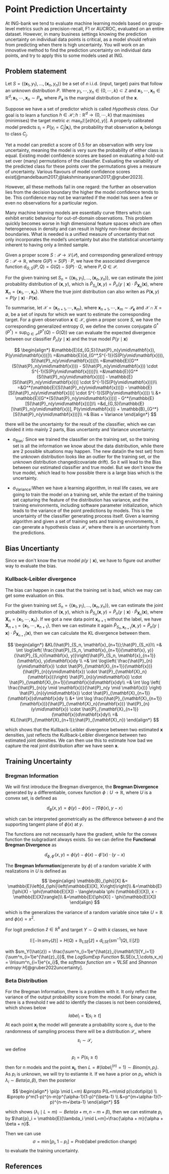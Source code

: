 # Point Prediction Uncertainty

At ING-bank we tend to evaluate machine learning models based on group-level metrics such as precision-recall, F1 or AUCROC, evaluated on an entire dataset.
However, in many business settings knowing the prediction uncertainty on individual data points is critical, as a model should refrain from predicting when there is high uncertainty. 
You will work on an innovative method to find the prediction uncertainty on individual data points, and try to apply this to some models used at ING.

## Problem statement

Let $S = \{(\mathbf{x}_1, y_1), \dots, (\mathbf{{x}}_n, y_n)\}$ be a set of $n$ i.i.d. (input, target) pairs that follow an unknown distribution $P$.
Where $y_1, \cdots, y_n \in \{0, \cdots, k\} \subset \mathbb{Z}$ and $\mathbf{x}_1, \cdots, \mathbf{x}_n \in \mathbb{R}^{d}; \mathbf{x}_1, \cdots, \mathbf{x}_n \sim P_{\mathbf{x}}$, where $P_{\mathbf{x}}$ is the marginal distribution of the $\mathbf{x}$.

<!--$P:\mathbb{R}^d \times \{0, 1\} \to [0, 1]$ that maximises (minimises) the target metric $e$: -->


Suppose we have a set of predictor which is called *Hypothesis class*. Our goal is to learn a function $h \in \mathcal{H}; h: \mathbb{R}^{d} \to \{0, \cdots, k\}$ that maximises (minimises) the target metric $e$: $\operatorname{max}_{h}\mathbb{E}[e(h(x), y)]$. A properly calibrated model predicts $s_i = P(y_i = C_j | \mathbf{x}_i)$, the probability that observation $\mathbf{x}_i$ belongs to class $C_j$.


Yet a model can predict a score of 0.5 for an observation with very low uncertainty, meaning the model is very sure the probability of either class is equal.
Existing model confidence scores are based on evaluating a hold-out set over (many) permutations of the classifier.
Evaluating the variability of the predicted class for these points over the permutations gives a measure of uncertainty.
Various flavours of model confidence scores exist[@mandelbaum2017;@lakshminarayanan2017;@gruber2023].


However, all these methods fail in one regard: the further an observation lies from the decision boundary the higher the model confidence tends to be.
This confidence may not be warranted if the model has seen a few or even no observations for a particular region.


Many machine learning models are essentially curve fitters which can exhibit erratic behaviour for out-of-domain observations.
This problem quickly becomes worse in high dimensional feature spaces which are often heterogeneous in density and can result in highly non-linear decision boundaries. 
What is needed is a unified measure of uncertainty that not only incorporates the model’s uncertainty but also the statistical uncertainty inherent to having only a limited sample.

Given a proper score $S:\mathcal{P} \to \mathcal{L}(\mathcal{P})$, and corresponding generalized entropy $G:\mathcal{P} \to \mathbb{R}$, where $G(P) = S(P) \cdot P$, we have the associated divergence function $d_{G,S}(P, Q) = G(Q) - S(P)\cdot Q$, where $P,Q \in \mathcal{P}$.

For the given training set $S_n = \{(\mathbf{x}_1, y_1), \dots, (\mathbf{{x}}_n, y_n)\}$, we can estimate the joint probability distribution of $(\mathbf{x}, y)$, which is $\hat{P}_{S_n}(\mathbf{x}, y) = \hat{P}_n(y\mid\mathbf{x}) \cdot \hat{P}_{\mathbf{X}_n}(\mathbf{x})$, where $\mathbf{X}_n = \{ \mathbf{x}_1, \cdots, \mathbf{x}_n \}$. Where the true joint distribution can also writen as $P(\mathbf{x}, y) = P(y\mid\mathbf{x}) \cdot P(\mathbf{x})$.

To summarise, let $\mathcal{X} = \{ \mathbf{x}_{n+1}, \cdots, \mathbf{x}_{m} \}$, where $\mathbf{x}_{n+1}, \cdots, \mathbf{x}_{m} \sim \mathcal{P}_{\mathbf{x}}$ and $\mathcal{X} \cap X = \emptyset$, be a set of inputs for which we want to estimate the corresponding target.
For a given observation $\mathbf{x} \in \mathcal{X}$, given a proper score $S$, we have the corresponding generalized entropy $G$, we define the convex conjugate $G^*(P^*) = \sup_{Q\in\mathcal{P}}(P^*(Q)-G(Q))$ we can evaluate the expected divergence between our classifier $\hat{P}_n(y\mid\mathbf{x})$ and the true model $P(y\mid\mathbf{x})$

$$
\begin{align*}
    &\mathbb{E}[d_{G,S}(\hat{P}_n(y\mid\mathbf{x}), P(y\mid\mathbf{x}))]\\
    =&\mathbb{E}[d_{G^*,S^{-1}}(S(P(y\mid\mathbf{x}))), S(\hat{P}_n(y\mid\mathbf{x}))]\\
    =&\mathbb{E}[G^*(S(\hat{P}_n(y\mid\mathbf{x}))) - S(\hat{P}_n(y\mid\mathbf{x})) \cdot S^{-1}(S(P(y\mid\mathbf{x})))]\\
    =&\mathbb{E}[G^*(S(\hat{P}_n(y\mid\mathbf{x})))] - \mathbb{E}[S(\hat{P}_n(y\mid\mathbf{x}))] \cdot S^{-1}(S(P(y\mid\mathbf{x})))\\
    =&G^*(\mathbb{E}[S(\hat{P}_n(y\mid\mathbf{x}))]) - \mathbb{E}[S(\hat{P}_n(y\mid\mathbf{x}))] \cdot S^{-1}(S(P(y\mid\mathbf{x}))) \\
    &+ \mathbb{E}[G^*(S(\hat{P}_n(y\mid\mathbf{x})))] - G^*(\mathbb{E}[S(\hat{P}_n(y\mid\mathbf{x}))])\\
    =&d_{G,S}(\mathbb{E}[\hat{P}_n(y\mid\mathbf{x})], P(y\mid\mathbf{x})) + \mathbb{B}_{G^*}[S(\hat{P}_n(y\mid\mathbf{x}))]\\
    =& Bias + Variance
\end{align*}
$$

 there will be the uncertainty for the result of the classifier, which we can divided it into mainly 2 parts, Bias uncertainty and Variance uncertainty:


* $\sigma_{\mathrm{Bias}}$: Since we trained the classifier on the training set, so the training set is all the information we know about the data distribution, while there are 2 possible situations may happen. The new data(in the test set) from the unknown distribution looks like an outlier for the training set, or the unknown distribution changed(covariate drift). So it will lead to the Bias between our estimated classifier and true model. But we don't know the true model, which lead to how possible there is a large bias which is the uncertainty.


* $\sigma_{\mathrm{Variance}}$:When we have a learning algorithm, in real life cases, we are going to train the model on a training set, while the extant of the training set capturing the feature of the distribution has variance, and the training environments, including software parameter initialization, which leads to the variance of the point predictions by models. This is the uncertainty of the classifier generating process itself. Given a learning algorithm and given a set of training sets and training environments, it can generate a hypothesis class $\mathcal{H}$, where there is an uncertainty from the predictions.

## Bias Uncertianty

Since we don't know the true model $p(y \mid \mathbf{x})$, we have to figure out another way to evaluate the bias.

### Kullback-Leibler divergence

The bias can happen in case that the training set is bad, which we may can get some evaluation on this.

For the given training set $S_n = \{(\mathbf{x}_1, y_1), \dots, (\mathbf{{x}}_n, y_n)\}$, we can estimate the joint probability distribution of $(\mathbf{x}, y)$, which is $\hat{P}_{S_n}(\mathbf{x}, y) = \hat{P}_n(y\mid\mathbf{x}) \cdot \hat{P}_{\mathbf{X}_n}(\mathbf{x})$, where $\mathbf{X}_n = \{ \mathbf{x}_1, \cdots, \mathbf{x}_n \}$. If we got a new data point $\mathbf{x}_{n+1}$ without the label, we have $\mathbf{X}_{n+1} = \{ \mathbf{x}_1, \cdots, \mathbf{x}_{n+1} \}$, then we can estimate it again $\hat{P}_{S_n,\mathbf{x}_{n+1}}(\mathbf{x}, y) = \hat{P}_{n}(y\mid\mathbf{x}) \cdot \hat{P}_{\mathbf{X}_{n+1}}(\mathbf{x})$, then we can calculate the  KL divergence between them.

$$
\begin{align*}
    &KL(\hat{P}_{S_n, \mathbf{x}_{n+1}};\hat{P}_{S_n})\\ =& \int \log\left( \frac{\hat{P}_{S_n, \mathbf{x}_{n+1}}(\mathbf{x}, y)}{\hat{P}_{S_n}(\mathbf{x}, y)}\right)\hat{P}_{S_n, \mathbf{x}_{n+1}}(\mathbf{x}, y)d\mathbf{x}dy \\
    =& \int \log\left( \frac{\hat{P}_{n}(y\mid\mathbf{x}) \cdot \hat{P}_{\mathbf{X}_{n+1}}(\mathbf{x})}{\hat{P}_{n}(y\mid\mathbf{x}) \cdot \hat{P}_{\mathbf{X}_n}(\mathbf{x})}\right) \hat{P}_{n}(y\mid\mathbf{x}) \cdot \hat{P}_{\mathbf{X}_{n+1}}(\mathbf{x})d\mathbf{x}dy\\
    =& \int \log \left( \frac{\hat{P}_{n}(y \mid \mathbf{x})}{\hat{P}_n(y \mid \mathbf{x})} \right) \hat{P}_{n}(y\mid\mathbf{x}) \cdot \hat{P}_{\mathbf{X}_{n+1}}(\mathbf{x})d\mathbf{x}dy \\
    &+ \int \log \frac{\hat{P}_{\mathbf{X}_{n+1}}(\mathbf{x})}{\hat{P}_{\mathbf{X}_n}(\mathbf{x})}  \hat{P}_{n}(y\mid\mathbf{x}) \cdot \hat{P}_{\mathbf{X}_{n+1}}(\mathbf{x})d\mathbf{x}dy\\
    =& KL(\hat{P}_{\mathbf{X}_{n+1}};\hat{P}_{\mathbf{X}_n})
\end{align*}
$$

 which shows that the Kullback-Leibler divergence between two estimated $\mathbf{x}$ densities, just reflects the Kullback-Leibler divergence between two estimated joint densities. We can then use this to estimate how bad we capture the real joint distribution after we have seen $\mathbf{x}$.

## Training Uncertainty

### Bregman Information

We will first introduce the Bregman divergence, the  **Bregman Divergence** generated by a differentiable, convex function $\phi:U \to \mathbb{R}$, where $U$ is a convex set, is defined as

$$
d_{\phi}(x, y) = \phi(y) - \phi(x) - \langle\nabla \phi (x), y - x\rangle
$$

which can be interpreted geometrically as the difference between $\phi$ and the supporting tangent plane of $\phi(x)$ at $y$.

The functions are not necessarily have the gradient, while for the convex function the subgradiant always exists. So we can define the **Functional Bregman Divergence** as

$$
d_{\phi, \phi'}(x, y) = \phi(y) - \phi(x) -  \phi' (x) \cdot (y - x)
$$

The **Bregman Information**(generate by $\phi$) of a random variable $X$ with realizations in $U$ is defined as

$$
\begin{align}
\mathbb{B}_{\phi}[X] &= \mathbb{E}\left[d_{\phi}\left(\mathbb{E}[X], X\right)\right]\\
&=\mathbb{E}[\phi(X) - \phi(\mathbb{E}[X]) - \langle\nabla \phi (\mathbb{E}[X]), x - \mathbb{E}[X]\rangle]\\
&=\mathbb{E}[\phi(X)] - \phi(\mathbb{E}[X])
\end{align}
$$

which is the generalizes the variance of a random variable since take $U = \mathbb{R}$ and $\phi(x) = x^2$.

For logit prediction $\hat{z} \in \mathbb{R}^k$ and target $Y \sim Q$ with $k$ classes, we have

$$
\mathbb{E}[-\ln sm_Y(\hat{z})] = H(Q) + \mathbb{B}_{LSE}[\hat{z}] + d_{LSE}(sm^{-1}(Q),\mathbb{E}[\hat{z}])
$$

with $sm_Y(\hat{z}) = \frac{\sum^n_{i=1}e^{\hat{z}_i}\mathbf{1}[Y_i=1]}{\sum^n_{i=1}e^{\hat{z}_i}}$, the *LogSumExp Function* $LSE(x_1,\cdots,x_n) = \ln\sum^n_{i=1}e^{x_i}$, the *softmax function* $sm = \nabla LSE$ and *Shannon entropy* $H$[@gruber2022uncertainty]. 


### Beta Distribution
For the Bregman Information, there is a problem with it. It only reflect the variance of the output probability score from the model.  For binary case, there is a threshold $t$ we add to identify the classes is not been considered, which shows below
$$
label_i =\mathbf{1}[s_i \geq t]
$$
At each point $\mathbf{x}_i$ the model will generate a probability score $s_i$, due to the randomness of sampling process there will be a distribution $\mathcal{S_i}$, where
$$
s_i \sim \mathcal{S_i}
$$
we define
$$
p_i = P(s_i \geq t)
$$
then for n models and the point $\mathbf{x_i}$, then $L = \#(label_i^{(n)}=1) \sim Binom(n, p_i)$. As $p_i$ is unknown, we will try to estiamte it. If we have a prior on $p_i$, which is $\lambda_i \sim Beta(\alpha, \beta)$, then the posterior

$$
\begin{align*}   
\pi(p \mid L=m) &\propto P(L=m\mid p)\cdot\pi(p) \\
&\propto p^m(1-p)^{n-m}p^{\alpha-1}(1-p)^{\beta-1} \\
&=p^{m+\alpha-1}(1-p)^{n-m+\beta-1}
\end{align*}
$$

which shows $(\lambda_i \mid L=m) \sim Beta(\alpha+m,n-m+\beta)$, then we can estimate $p_i$ by $\hat{p}_i = \mathbb{E}[\lambda_i \mid L=m]=\frac{\alpha + m}{\alpha + \beta + n}$.

Then we can use
$$
\sigma = \min[p_i,1-p_i] = Prob(\text{label prediction change})
$$
to evaluate the training uncertainty.


## References


